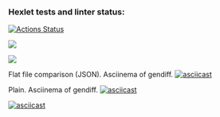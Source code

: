 ### Hexlet tests and linter status:
[![Actions Status](https://github.com/Maiiiiiiiiia/frontend-project-46/workflows/hexlet-check/badge.svg)](https://github.com/Maiiiiiiiiia/frontend-project-46/actions)

<a href="https://codeclimate.com/github/Maiiiiiiiiia/frontend-project-46/maintainability"><img src="https://api.codeclimate.com/v1/badges/84bedb20b0f70955d08f/maintainability" /></a>

<a href="https://codeclimate.com/github/Maiiiiiiiiia/frontend-project-46/test_coverage"><img src="https://api.codeclimate.com/v1/badges/84bedb20b0f70955d08f/test_coverage" /></a>

Flat file comparison (JSON). Asciinema of gendiff.
[![asciicast](https://asciinema.org/a/IKKzLopEzLmMRpLydOSXZ6RxL.svg)](https://asciinema.org/a/IKKzLopEzLmMRpLydOSXZ6RxL)

Plain. Asciinema of gendiff.
[![asciicast](https://asciinema.org/a/LytAnu4BWwK1ZGDkXgmDVlTEU.svg)](https://asciinema.org/a/LytAnu4BWwK1ZGDkXgmDVlTEU)


[![asciicast](https://asciinema.org/a/MmQOFY3AUUGPwL6duq7sfk6yE.svg)](https://asciinema.org/a/MmQOFY3AUUGPwL6duq7sfk6yE)

